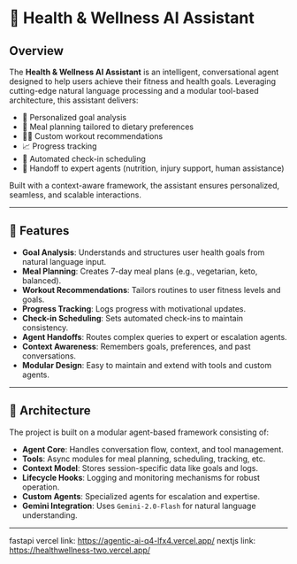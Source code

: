 # 🧠 Health & Wellness AI Assistant

## Overview

The **Health & Wellness AI Assistant** is an intelligent, conversational agent designed to help users achieve their fitness and health goals. Leveraging cutting-edge natural language processing and a modular tool-based architecture, this assistant delivers:

- 🎯 Personalized goal analysis  
- 🥗 Meal planning tailored to dietary preferences  
- 🏋️‍♀️ Custom workout recommendations  
- 📈 Progress tracking  
- 📅 Automated check-in scheduling  
- 🤖 Handoff to expert agents (nutrition, injury support, human assistance)

Built with a context-aware framework, the assistant ensures personalized, seamless, and scalable interactions.

---

## 🚀 Features

- **Goal Analysis**: Understands and structures user health goals from natural language input.
- **Meal Planning**: Creates 7-day meal plans (e.g., vegetarian, keto, balanced).
- **Workout Recommendations**: Tailors routines to user fitness levels and goals.
- **Progress Tracking**: Logs progress with motivational updates.
- **Check-in Scheduling**: Sets automated check-ins to maintain consistency.
- **Agent Handoffs**: Routes complex queries to expert or escalation agents.
- **Context Awareness**: Remembers goals, preferences, and past conversations.
- **Modular Design**: Easy to maintain and extend with tools and custom agents.

---

## 🧱 Architecture

The project is built on a modular agent-based framework consisting of:

- **Agent Core**: Handles conversation flow, context, and tool management.
- **Tools**: Async modules for meal planning, scheduling, tracking, etc.
- **Context Model**: Stores session-specific data like goals and logs.
- **Lifecycle Hooks**: Logging and monitoring mechanisms for robust operation.
- **Custom Agents**: Specialized agents for escalation and expertise.
- **Gemini Integration**: Uses `Gemini-2.0-Flash` for natural language understanding.

---  
fastapi vercel link: https://agentic-ai-q4-lfx4.vercel.app/
nextjs link: https://healthwellness-two.vercel.app/


